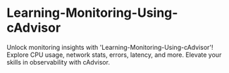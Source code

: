 # Learning-Monitoring-Using-cAdvisor
Unlock monitoring insights with 'Learning-Monitoring-Using-cAdvisor'! Explore CPU usage, network stats, errors, latency, and more. Elevate your skills in observability with cAdvisor.
